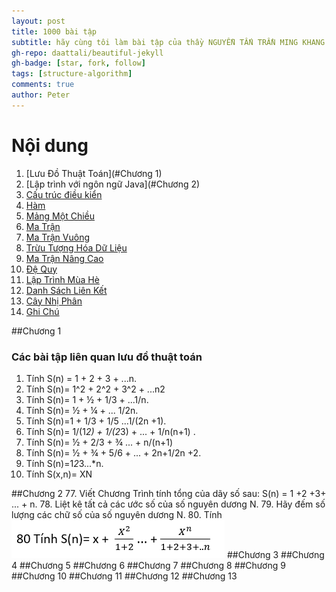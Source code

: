 ```yaml
---
layout: post
title: 1000 bài tập
subtitle: hãy cùng tôi làm bài tập của thầy NGUYỄN TẤN TRẦN MING KHANG
gh-repo: daattali/beautiful-jekyll
gh-badge: [star, fork, follow]
tags: [structure-algorithm]
comments: true
author: Peter
---
```


# Nội dung
1. [Lưu Đồ Thuật Toán](#Chương 1)
2. [Lập trình với ngôn ngữ Java](#Chương 2)
3. [Cấu trúc điều kiển](#third-example)
4. [Hàm](#fourth-examplehttpwwwfourthexamplecom)
5. [Mảng Một Chiều](#fourth-examplehttpwwwfourthexamplecom)
6. [Ma Trận](#fourth-examplehttpwwwfourthexamplecom)
7. [Ma Trận Vuông](#fourth-examplehttpwwwfourthexamplecom)
8. [Trừu Tượng Hóa Dữ Liệu](#fourth-examplehttpwwwfourthexamplecom)
9. [Ma Trận Nâng Cao](#fourth-examplehttpwwwfourthexamplecom)
10. [Đệ Quy](#fourth-examplehttpwwwfourthexamplecom)
11. [Lập Trình Mùa Hè](#fourth-examplehttpwwwfourthexamplecom)
12. [Danh Sách Liên Kết](#fourth-examplehttpwwwfourthexamplecom)
13. [Cây Nhị Phân](#fourth-examplehttpwwwfourthexamplecom)
14. [Ghi Chú](#fourth-examplehttpwwwfourthexamplecom)


##Chương 1
### Các bài tập liên quan lưu đồ thuật toán
1. Tính S(n) = 1 + 2 + 3 + ...n.
2. Tính S(n)= 1^2 + 2^2 + 3^2 + ...n2
3. Tính S(n)= 1 + ½ + 1/3 + ...1/n.
4. Tính S(n)= ½ + ¼ + ... 1/2n.
5. Tính S(n)=1 + 1/3 + 1/5 ...1/(2n +1).
6. Tính S(n)= 1/(1*2) + 1/(2*3) + ... + 1/n(n+1) .
7. Tính S(n)= ½ + 2/3 + ¾ ... + n/(n+1)
8. Tính S(n)= ½ + ¾ + 5/6 + ... + 2n+1/2n +2.
9. Tính S(n)=1*2*3...*n.
10. Tính S(x,n)= XN

##Chương 2
77. Viết Chương Trình tính tổng của dãy số sau: S(n) = 1 +2 +3+ ... + n.
78. Liệt kê tất cả các ước số của số nguyên dương N.
79. Hãy đếm số lượng các chữ số của số nguyên dương N.
80. Tính
    ![80](https://github.com/nguyenthinhit996/blog/blob/master/post-assets/post/2021-11-17-1000-exercise/80.PNG)
##Chương 3
##Chương 4
##Chương 5
##Chương 6
##Chương 7
##Chương 8
##Chương 9
##Chương 10
##Chương 11
##Chương 12
##Chương 13
 
